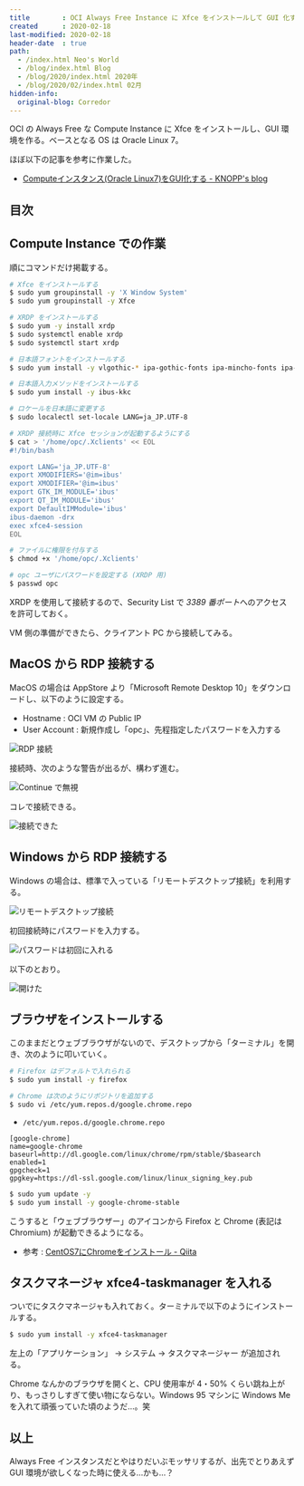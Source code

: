 ```yaml
---
title        : OCI Always Free Instance に Xfce をインストールして GUI 化する
created      : 2020-02-18
last-modified: 2020-02-18
header-date  : true
path:
  - /index.html Neo's World
  - /blog/index.html Blog
  - /blog/2020/index.html 2020年
  - /blog/2020/02/index.html 02月
hidden-info:
  original-blog: Corredor
---
```


OCI の Always Free な Compute Instance に Xfce をインストールし、GUI 環境を作る。ベースとなる OS は Oracle Linux 7。

ほぼ以下の記事を参考に作業した。

- [Computeインスタンス(Oracle Linux7)をGUI化する - KNOPP's blog](http://knopp.hatenablog.jp/entry/2019/12/12/000000)

## 目次

## Compute Instance での作業

順にコマンドだけ掲載する。

```bash
# Xfce をインストールする
$ sudo yum groupinstall -y 'X Window System'
$ sudo yum groupinstall -y Xfce

# XRDP をインストールする
$ sudo yum -y install xrdp
$ sudo systemctl enable xrdp
$ sudo systemctl start xrdp

# 日本語フォントをインストールする
$ sudo yum install -y vlgothic-* ipa-gothic-fonts ipa-mincho-fonts ipa-pgothic-fonts ipa-pmincho-fonts

# 日本語入力メソッドをインストールする
$ sudo yum install -y ibus-kkc

# ロケールを日本語に変更する
$ sudo localectl set-locale LANG=ja_JP.UTF-8

# XRDP 接続時に Xfce セッションが起動するようにする
$ cat > '/home/opc/.Xclients' << EOL
#!/bin/bash

export LANG='ja_JP.UTF-8'
export XMODIFIERS='@im=ibus'
export XMODIFIER='@im=ibus'
export GTK_IM_MODULE='ibus'
export QT_IM_MODULE='ibus'
export DefaultIMModule='ibus'
ibus-daemon -drx
exec xfce4-session
EOL

# ファイルに権限を付与する
$ chmod +x '/home/opc/.Xclients'

# opc ユーザにパスワードを設定する (XRDP 用)
$ passwd opc
```

XRDP を使用して接続するので、Security List で *3389 番ポート*へのアクセスを許可しておく。

VM 側の準備ができたら、クライアント PC から接続してみる。

## MacOS から RDP 接続する

MacOS の場合は AppStore より「Microsoft Remote Desktop 10」をダウンロードし、以下のように設定する。

- Hostname : OCI VM の Public IP
- User Account : 新規作成し「opc」、先程指定したパスワードを入力する

![RDP 接続](18-02-04.png)

接続時、次のような警告が出るが、構わず進む。

![Continue で無視](18-02-05.png)

コレで接続できる。

![接続できた](18-02-01.png)

## Windows から RDP 接続する

Windows の場合は、標準で入っている「リモートデスクトップ接続」を利用する。

![リモートデスクトップ接続](18-02-02.png)

初回接続時にパスワードを入力する。

![パスワードは初回に入れる](18-02-06.png)

以下のとおり。

![開けた](18-02-03.png)

## ブラウザをインストールする

このままだとウェブブラウザがないので、デスクトップから「ターミナル」を開き、次のように叩いていく。

```bash
# Firefox はデフォルトで入れられる
$ sudo yum install -y firefox

# Chrome は次のようにリポジトリを追加する
$ sudo vi /etc/yum.repos.d/google.chrome.repo
```

- `/etc/yum.repos.d/google.chrome.repo`

```properties
[google-chrome]
name=google-chrome
baseurl=http://dl.google.com/linux/chrome/rpm/stable/$basearch
enabled=1
gpgcheck=1
gpgkey=https://dl-ssl.google.com/linux/linux_signing_key.pub
```

```bash
$ sudo yum update -y
$ sudo yum install -y google-chrome-stable
```

こうすると「ウェブブラウザー」のアイコンから Firefox と Chrome (表記は Chromium) が起動できるようになる。

- 参考 : [CentOS7にChromeをインストール - Qiita](https://qiita.com/shadowhat/items/af6b973df43d75abfe8e)

## タスクマネージャ xfce4-taskmanager を入れる

ついでにタスクマネージャも入れておく。ターミナルで以下のようにインストールする。

```bash
$ sudo yum install -y xfce4-taskmanager
```

左上の「アプリケーション」 → システム → タスクマネージャー が追加される。

Chrome なんかのブラウザを開くと、CPU 使用率が 4・50% くらい跳ね上がり、もっさりしすぎて使い物にならない。Windows 95 マシンに Windows Me を入れて頑張っていた頃のようだ…。笑

## 以上

Always Free インスタンスだとやはりだいぶモッサリするが、出先でとりあえず GUI 環境が欲しくなった時に使える…かも…？

